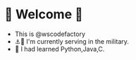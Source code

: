 # 👋 Welcome 👋
-  This is @wscodefactory
- ⚓🚢 I'm currently serving in the military.
- 🌱 I had learned Python,Java,C.


<!---
wscodefactory/wscodefactory is a ✨ special ✨ repository because its `README.md` (this file) appears on your GitHub profile.
You can click the Preview link to take a look at your changes.
--->
